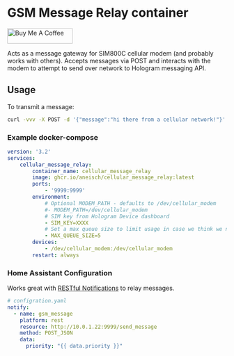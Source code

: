 # GSM Message Relay container
<a href="https://www.buymeacoffee.com/aneisch" target="_blank"><img src="https://cdn.buymeacoffee.com/buttons/default-black.png" width="150px" height="35px" alt="Buy Me A Coffee" style="height: 35px !important;width: 150px !important;" ></a><br>

Acts as a message gateway for SIM800C cellular modem (and probably works with others). Accepts messages via POST and interacts with the modem to attempt to send over network to Hologram messaging API.

## Usage
To transmit a message:
```bash
curl -vvv -X POST -d '{"message":"hi there from a cellular network!"}' localhost:9999/send_message
```

### Example docker-compose

```yaml
version: '3.2'
services:
    cellular_message_relay:
        container_name: cellular_message_relay
        image: ghcr.io/aneisch/cellular_message_relay:latest
        ports:
            - '9999:9999'
        environment:
            # Optional MODEM_PATH - defaults to /dev/cellular_modem
            #- MODEM_PATH=/dev/cellular_modem
            # SIM key from Hologram Device dashboard
            - SIM_KEY=XXXX
            # Set a max queue size to limit usage in case we think we need to send 10,000 messages or something
            - MAX_QUEUE_SIZE=5
        devices:
            - /dev/cellular_modem:/dev/cellular_modem
        restart: always
```
### Home Assistant Configuration

Works great with [RESTful Notifications](https://www.home-assistant.io/integrations/notify.rest/) to relay messages.

```yaml
# configration.yaml
notify:
  - name: gsm_message
    platform: rest
    resource: http://10.0.1.22:9999/send_message
    method: POST_JSON
    data:
      priority: "{{ data.priority }}"
```
